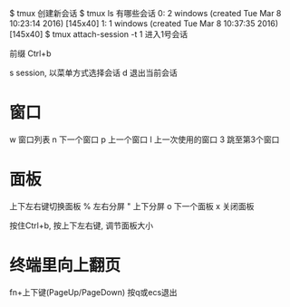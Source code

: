 $ tmux  创建新会话
$ tmux ls  有哪些会话
	0: 2 windows (created Tue Mar  8 10:23:14 2016) [145x40]
	1: 1 windows (created Tue Mar  8 10:37:35 2016) [145x40]
$ tmux attach-session -t 1  进入1号会话

前缀 Ctrl+b

s  session, 以菜单方式选择会话
d  退出当前会话

# 窗口
w  窗口列表
n  下一个窗口
p  上一个窗口
l  上一次使用的窗口
3  跳至第3个窗口

# 面板
上下左右键切换面板
%  左右分屏
"  上下分屏
o  下一个面板
x  关闭面板

按住Ctrl+b, 按上下左右键, 调节面板大小

# 终端里向上翻页
fn+上下键(PageUp/PageDown)  按q或ecs退出